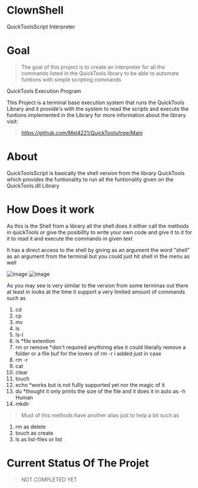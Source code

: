 # ClownShell 
QuickToolsScript Interpreter
# Goal
> The goal of this project is to create an interpreter for all the commands listed in the QuickTools library  to be able to automate funtions with simple scripting commands 

QuickTools Execution Program 

This Project is a terminal base execution system that runs the QuickTools Library and it provide's with the system to read the scripts and execute the funtions implemented in the Library for more information about the library visit: 
> https://github.com/Mel4221/QuickTools/tree/Main 



# About
 QuickToolsScript is basically the shell version from the library QuickTools which provides the funtionality to run all the funtionality given
 on the QuickTools.dll Library 
 
# How Does it work 

As this is the Shell from a library all the shell does it either call the methods in quickTools or give the posibillty to  write your own code and give it to it for it to read it and execute the commands in given text 

It has a direct access to the shell by giving as an argument the word "shell" as an argument
from the terminal but you could just hit shell in the menu as well 

![image](https://github.com/Mel4221/QuickToolsScript/assets/87794877/2036162f-23a1-4f50-b671-e94cbd550ec4)
![image](https://github.com/Mel4221/QuickToolsScript/assets/87794877/8ca1fa3d-b028-4e9c-99ad-2de4a3169155)

As you may see is very similar to the version from some terminas out there at least in looks
 at the time it support a very limited amount of commands such as 
 1. cd
 2. cp
 3. mv
 4. ls
 5. ls-l
 6. ls *file extention
 7. rm or remove *don't required anythinng else it could literally remove a folder or a file  buf for the lovers of rm -r i added just in case 
 8. rm -r
 9. cat
 10. clear 
 11. touch
 12. echo *works but is not fullly supported yet  nor the magic of it
 13. du *thought it only prints the size of the file and it does it in auto as -h  Human
 14. mkdir
 
 > Must of this methods have another alias just to help a bit such as 
 1. rm as delete 
 2. touch as create
 3. ls as list-files or list 


# Current Status Of The Projet 
> NOT COMPLETED YET 
